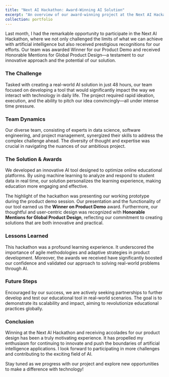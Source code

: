 ```yaml
---
title: "Next AI Hackathon: Award-Winning AI Solution"
excerpt: "An overview of our award-winning project at the Next AI Hackathon, which focused on enhancing online education platforms using AI.<br/><img src='/images/hack.png' width='500' height='300'>"
collection: portfolio
---
```



Last month, I had the remarkable opportunity to participate in the Next AI Hackathon, where we not only challenged the limits of what we can achieve with artificial intelligence but also received prestigious recognitions for our efforts. Our team was awarded Winner for our Product Demo and received Honorable Mentions for Global Product Design—a testament to our innovative approach and the potential of our solution.

### The Challenge

Tasked with creating a real-world AI solution in just 48 hours, our team focused on developing a tool that would significantly impact the way we interact with technology in daily life. The project required rapid ideation, execution, and the ability to pitch our idea convincingly—all under intense time pressure.

### Team Dynamics

Our diverse team, consisting of experts in data science, software engineering, and project management, synergized their skills to address the complex challenge ahead. The diversity of thought and expertise was crucial in navigating the nuances of our ambitious project.

### The Solution & Awards

We developed an innovative AI tool designed to optimize online educational platforms. By using machine learning to analyze and respond to student data in real time, our solution personalizes the learning experience, making education more engaging and effective.

The highlight of the hackathon was presenting our working prototype during the product demo session. Our presentation and the functionality of our tool earned us the **Winner on Product Demo** award. Furthermore, our thoughtful and user-centric design was recognized with **Honorable Mentions for Global Product Design**, reflecting our commitment to creating solutions that are both innovative and practical.

### Lessons Learned

This hackathon was a profound learning experience. It underscored the importance of agile methodologies and adaptive strategies in product development. Moreover, the awards we received have significantly boosted our confidence and validated our approach to solving real-world problems through AI.

### Future Steps

Encouraged by our success, we are actively seeking partnerships to further develop and test our educational tool in real-world scenarios. The goal is to demonstrate its scalability and impact, aiming to revolutionize educational practices globally.

### Conclusion

Winning at the Next AI Hackathon and receiving accolades for our product design has been a truly motivating experience. It has propelled my enthusiasm for continuing to innovate and push the boundaries of artificial intelligence applications. I look forward to participating in more challenges and contributing to the exciting field of AI.

Stay tuned as we progress with our project and explore new opportunities to make a difference with technology!
